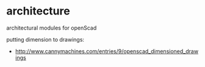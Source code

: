 architecture
============

architectural modules for openScad

putting dimension to drawings:
 * http://www.cannymachines.com/entries/9/openscad_dimensioned_drawings